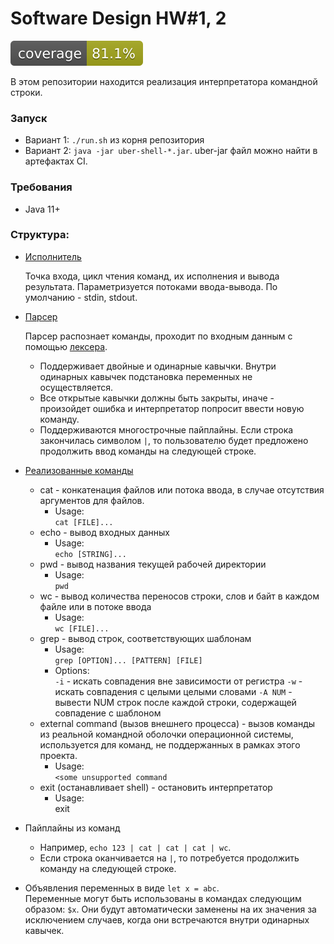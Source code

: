 # Software Design HW#1, 2

![Coverage](.github/badges/jacoco.svg)

В этом репозитории находится реализация интерпретатора командной строки.

### Запуск
* Вариант 1: `./run.sh` из корня репозитория
* Вариант 2: `java -jar uber-shell-*.jar`. uber-jar файл можно найти в артефактах CI.

### Требования
* Java 11+

### Структура:
* [Исполнитель](src/ru/itmo/sd/shell/processor/CommandProcessor.kt)

  Точка входа, цикл чтения команд, их исполнения и вывода результата.
  Параметризуется потоками ввода-вывода. По умолчанию - stdin, stdout.
* [Парсер](src/ru/itmo/sd/shell/parser/CommandParser.kt)

  Парсер распознает команды, проходит по входным данным с помощью [лексера](src/ru/itmo/sd/shell/parser/CommandLexer.kt).
  * Поддерживает двойные и одинарные кавычки. Внутри одинарных кавычек подстановка переменных не осуществляется.
  * Все открытые кавычки должны быть закрыты, иначе - произойдет ошибка и интерпретатор попросит ввести новую команду.
  * Поддерживаются многострочные пайплайны. Если строка закончилась символом `|`, то пользователю
    будет предложено продолжить ввод команды на следующей строке.
* [Реализованные команды](src/ru/itmo/sd/shell/cli/command)
  * cat - конкатенация файлов или потока ввода, в случае отсутствия аргументов для файлов.
    * Usage:  
      `cat [FILE]...`
  * echo - вывод входных данных
    * Usage:  
    `echo [STRING]...`
  * pwd - вывод названия текущей рабочей директории
    * Usage:  
    `pwd`
  * wc - вывод количества переносов строки, слов и байт в каждом файле или в потоке ввода
    * Usage:  
    `wc [FILE]...`
  * grep - вывод строк, соответствующих шаблонам
    * Usage:  
    `grep [OPTION]... [PATTERN] [FILE]`
    * Options:  
    `-i` - искать совпадения вне зависимости от регистра
    `-w` - искать совпадения с целыми целыми словами
    `-A NUM` - вывести NUM строк после каждой строки, содержащей совпадение с шаблоном
  * external command (вызов внешнего процесса) - вызов команды из реальной командной оболочки операционной системы,
    используется для команд, не поддержанных в рамках этого проекта.
    * Usage:  
    `<some unsupported command`
  * exit (останавливает shell) - остановить интерпретатор
    * Usage:  
    exit
* Пайплайны из команд
  * Например, `echo 123 | cat | cat | cat | wc`.
  * Если строка оканчивается на `|`, то потребуется продолжить команду на следующей строке.
* Объявления переменных в виде `let x = abc`.  
  Переменные могут быть использованы в командах следующим образом: `$x`.
  Они будут автоматически заменены на их значения за исключением случаев, когда они встречаются внутри одинарных кавычек.
